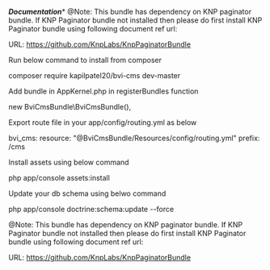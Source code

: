 *******Documentation********
@Note: This bundle has dependency on KNP paginator bundle. If KNP Paginator bundle not installed then please do first install KNP Paginator bundle using following document ref url:

URL: https://github.com/KnpLabs/KnpPaginatorBundle

Run below command to install from composer

composer require kapilpatel20/bvi-cms dev-master

Add bundle in AppKernel.php in registerBundles function

new BviCmsBundle\BviCmsBundle(),

Export route file in your app/config/routing.yml as below

bvi_cms:
    resource: "@BviCmsBundle/Resources/config/routing.yml"
    prefix:   /cms

Install assets using below command

php app/console assets:install

Update your db schema using belwo command

php app/console doctrine:schema:update --force

@Note: This bundle has dependency on KNP paginator bundle. If KNP Paginator bundle not installed then please do first install KNP Paginator bundle using following document ref url:

URL: https://github.com/KnpLabs/KnpPaginatorBundle  